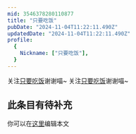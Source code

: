 ```yaml
---
mid: 3546378280110877
title: "只要吃饭"
pubDate: "2024-11-04T11:22:11.490Z"
updatedDate: "2024-11-04T11:22:11.490Z"
profile:
  {
    Nickname: ["只要吃饭"],
  }
---
```


关注[只要吃饭](https://space.bilibili.com/3546378280110877)谢谢喵~ 关注[只要吃饭](https://space.bilibili.com/3546378280110877)谢谢喵~

## 此条目有待补充
你可以在[这里](https://github.com/Yuhanawa/VTuber.ICU/edit/master/src/content/v/只要吃饭/index.md)编辑本文
